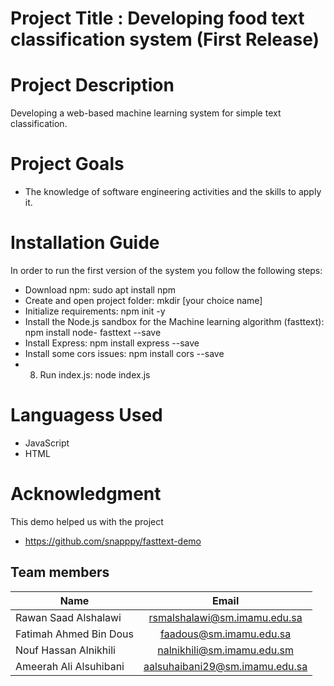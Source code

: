 
# Project Title : Developing food text classification system (First Release)
# Project Description 
Developing a web-based machine learning system for simple text classification. 
# Project Goals 
* The knowledge of software engineering activities and the skills to apply it. 
# Installation Guide
In order to run the first version of the system you follow the following steps:
* 	Download npm: sudo apt install npm
* 	Create and open project folder: mkdir [your choice name]
* 	Initialize requirements: npm init -y 
* 	Install the Node.js sandbox for the Machine learning algorithm (fasttext): npm install node- fasttext --save
* 	Install Express: npm install express --save
* 	Install some cors issues: npm install cors --save
* 	8.	Run index.js: node index.js

# Languagess Used
* JavaScript
* HTML

# Acknowledgment
This demo helped us with the project
* https://github.com/snapppy/fasttext-demo

<h2 align="left">Team members</h2>

| Name        | Email           |
| ------------- |:-------------:|
| Rawan Saad Alshalawi  | rsmalshalawi@sm.imamu.edu.sa |
| Fatimah Ahmed Bin Dous | faadous@sm.imamu.edu.sa |
| Nouf Hassan Alnikhili | nalnikhili@sm.imamu.edu.sm |
| Ameerah Ali Alsuhibani | aalsuhaibani29@sm.imamu.edu.sa |



